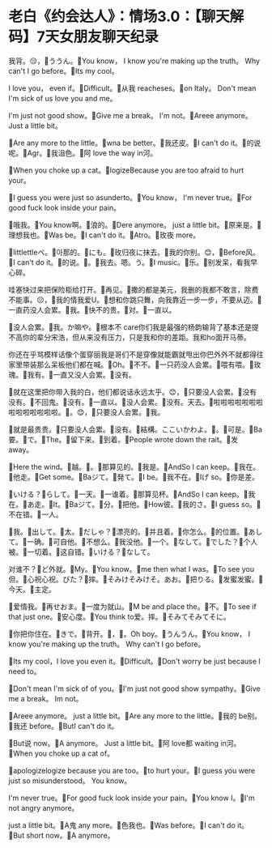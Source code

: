 # 老白《约会达人》：情场3.0：【聊天解码】7天女朋友聊天纪录

我背。😔，🎼ううん。🎼You know， I know you're making up the truth。 Why can't I go before。🎼Its my cool。

 I love you， even if。🎼Difficult。🎼从我 reacheses。🎼on Italy。 Don't mean I'm sick of us love you and me。

 I'm just not good show。🎼Give me a break。 I'm not。🎼Areee anymore。 Just a little bit。

🎼Are any more to the little。🎼wna be better。🎼我还皮。🎼I can't do it。🎼的说呢。🎼Agr。🎼我沮色。🎼阿 love the way in河。

🎼When you choke up a cat。🎼logizeBecause you are too afraid to hurt your。

🎼I guess you were just so asunderto。🎼You know， I'm never true。🎼For good fuck look inside your pain。

🎼哦我。🎼You know啊。🎼浪的。🎼Dere anymore。 just a little bit。🎼原来是。🎼理想我也。🎼Was be。🎼I can't do it。🎼Atro。🎼玫夜 more。

🎼littlettleベ。🎼아那的。🎼にも。🎼玫归夜に抹去。🎼我的你别。😊，🎼Before风。🎼I can't do it。🎼的说。🎼。🎼我去。嗯。う。🎼I music。🎼乐。🎼别发呆，看我早心碎。

哇塞快过来把保险柜给打开。🎼再见。🎼撒的都是美元，我删的我都不敢言，除费不能事。😔，🎼我的情我爱U。🎼想和你跳只舞，向我靠近一步一步，不要从迈。🎼一直药没人会累。🎼我。🎼快不的贵。🎼对。🎼一直以。

🎼没人会累。🎼我。か嘛や。🎼根本不 care你们我是最强的杨韵输背了基本还是提不高你的辈分宋浩，但从来没有压力，只是我和你的差距。我和ho面开马蒂。

你还在乎骂模样话像个蛋穿丽我是哥们不是穿像就能霸就甩出你巴外外不就都得往家里带装那么呆板他们都在喊。🎼Oh。🎼不不。🎼一只药没人会累。🎼喂有喂。🎼玫瑰。🎼我有。🎼一直又没人会累。🎼没有。

🎼就在这里把你带入我的白，他们都说话永远太乎。😊，🎼只要没人会累。🎼没有没有。🎼不回鬼。🎼没有。🎼一直以。🎼没人会累。🎼没有。天去。🎼啦啦啦啦啦啦啦啦啦啦啦啦啦啦。🎼。😊，🎼只要没人会累。🎼我。

🎼就是最贵贵。🎼只要没人会累。🎼没有。🎼結構。ここいかわよ。🎼。🎼可是。🎼Ba要。🎼で。🎼The。🎼留下来。🎼到着。🎼People wrote down the rait。🎼发 away。

🎼Here the wind。🎼越。🎼。🎼那算见的。🎼我是。🎼AndSo I can keep。🎼我在。🎼他走。🎼Get some。🎼Baジて。🎼発て。🎼I be。🎼我不在。🎼Iげ so。🎼你是差。

🎼いける？🎼らして。🎼一天。🎼一谁着。🎼那算见杯。🎼AndSo I can keep。🎼我在。🎼あ走。🎼It。🎼Baジて。🎼分。🎼把他。🎼How彼。🎼我的さ。🎼I guess so。🎼不在错。🎼一人。

🎼我。🎼出して。🎼太。🎼だしゃ？🎼漂亮的。🎼并且着。🎼你怎么。🎼的位置。🎼あして。🎼一确。🎼可自他。🎼不想么。🎼我没他。🎼一个。🎼なして。🎼でした？🎼个人被。🎼一切着。🎼这自错。🎼いける？🎼なして。

对谁不？🎼ど外就。🎼My。🎼You know。🎼me then what I was。🎼To see you但。🎼心祝心祝。びた？🎼摔。🎼そみけそみけそ。あお。🎼把りる。🎼发蜜发蜜。🎼今天。🎼主定。

🎼爱情我。🎼再せおま。🎼一度为就山。🎼M be and place the。🎼不。🎼To see if that just one。🎼安心度。🎼You think to爱。摔。🎼そみてそみてそに。

🎼你把你住在。🎼きで。🎼背开。🎼，🎼。Oh boy。🎼うんうん。🎼You know， I know you're making up the truth。 Why can't I go before。

🎼Its my cool，I love you even it。🎼Difficult。🎼Don't worry be just because I need to。

🎼Don't mean I'm sick of of you。🎼I'm just not good show sympathy。🎼Give me a break。 Im not。

🎼Areee anymore。 just a little bit。🎼Are any more to the little。🎼我的 be别。🎼我还 before。🎼ButI can't do it。

🎼But说 now。🎼A anymore。 Just a little bit。🎼阿 love都 waiting in河。🎼When you choke up a cat of。

🎼apologizelogize because you are too。🎼to hurt your。🎼I guess you were just so misunderstood。 You know。

 I'm never true。🎼For good fuck look inside your pain。🎼You know I。🎼I'm not angry anymore。

 just a little bit。🎼A鬼 any more。🎼色我也。🎼Was before。🎼I can't do it。🎼But short now。🎼A anymore。

